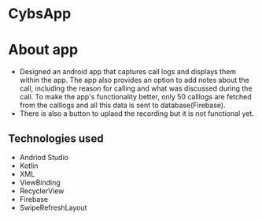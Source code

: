 # CybsApp

# About app
- Designed an android app that captures call logs and displays them within the app. The app also provides an option to add notes about the call, including the reason for calling and what was discussed during the call. To make the app's functionality better, only 50 calllogs are fetched from the calllogs and all this data is sent to database(Firebase).
- There is also a button to uplaod the recording but it is not functional yet.

## Technologies used
- Andriod Studio
- Kotlin
- XML
- ViewBinding
- RecyclerView
- Firebase
- SwipeRefreshLayout
